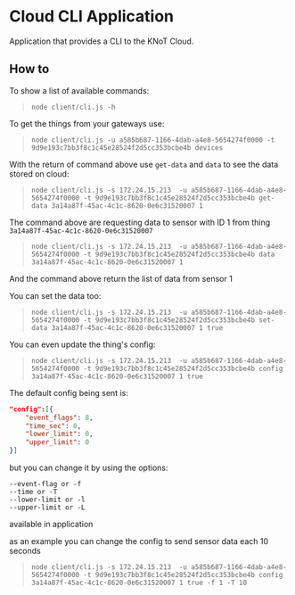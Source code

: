 # Cloud CLI Application

Application that provides a CLI to the KNoT Cloud.

## How to

To show a list of available commands:
> `node client/cli.js -h`

To get the things from your gateways use:
> `node client/cli.js -u a585b687-1166-4dab-a4e8-5654274f0000 -t 9d9e193c7bb3f8c1c45e28524f2d5cc353bcbe4b devices`

With the return of command above use `get-data` and `data` to see the data stored on cloud:
> `node client/cli.js -s 172.24.15.213  -u a585b687-1166-4dab-a4e8-5654274f0000 -t 9d9e193c7bb3f8c1c45e28524f2d5cc353bcbe4b get-data 3a14a87f-45ac-4c1c-8620-0e6c31520007 1`

The command above are requesting data to sensor with ID 1 from thing `3a14a87f-45ac-4c1c-8620-0e6c31520007`

> `node client/cli.js -s 172.24.15.213  -u a585b687-1166-4dab-a4e8-5654274f0000 -t 9d9e193c7bb3f8c1c45e28524f2d5cc353bcbe4b data 3a14a87f-45ac-4c1c-8620-0e6c31520007 1`

And the command above return the list of data from sensor 1

You can set the data too:
> `node client/cli.js -s 172.24.15.213  -u a585b687-1166-4dab-a4e8-5654274f0000 -t 9d9e193c7bb3f8c1c45e28524f2d5cc353bcbe4b set-data 3a14a87f-45ac-4c1c-8620-0e6c31520007 1 true`

You can even update the thing's config:
> `node client/cli.js -s 172.24.15.213  -u a585b687-1166-4dab-a4e8-5654274f0000 -t 9d9e193c7bb3f8c1c45e28524f2d5cc353bcbe4b config 3a14a87f-45ac-4c1c-8620-0e6c31520007 1 true`

The default config being sent is:
```json
"config":[{
    "event_flags": 8,
    "time_sec": 0,
    "lower_limit": 0,
    "upper_limit": 0
}]
```
but you can change it by using the options:
```
--event-flag or -f
--time or -T
--lower-limit or -l
--upper-limit or -L
```
 available in application

 as an example you can change the config to send sensor data each 10 seconds

> `node client/cli.js -s 172.24.15.213  -u a585b687-1166-4dab-a4e8-5654274f0000 -t 9d9e193c7bb3f8c1c45e28524f2d5cc353bcbe4b config 3a14a87f-45ac-4c1c-8620-0e6c31520007 1 true -f 1 -T 10`
